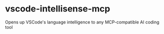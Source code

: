 # vscode-intellisense-mcp
Opens up VSCode's language intelligence to any MCP-compatible AI coding tool
